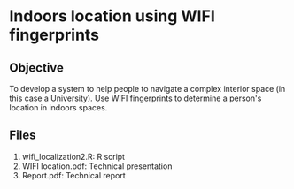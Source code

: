 # Indoors location using WIFI fingerprints

## Objective
To develop a system to help people to navigate a complex interior space (in this case a University). Use WIFI fingerprints to determine a person's location in indoors spaces.

## Files
1. wifi_localization2.R: R script
2. WIFI location.pdf: Technical presentation
3. Report.pdf: Technical report
